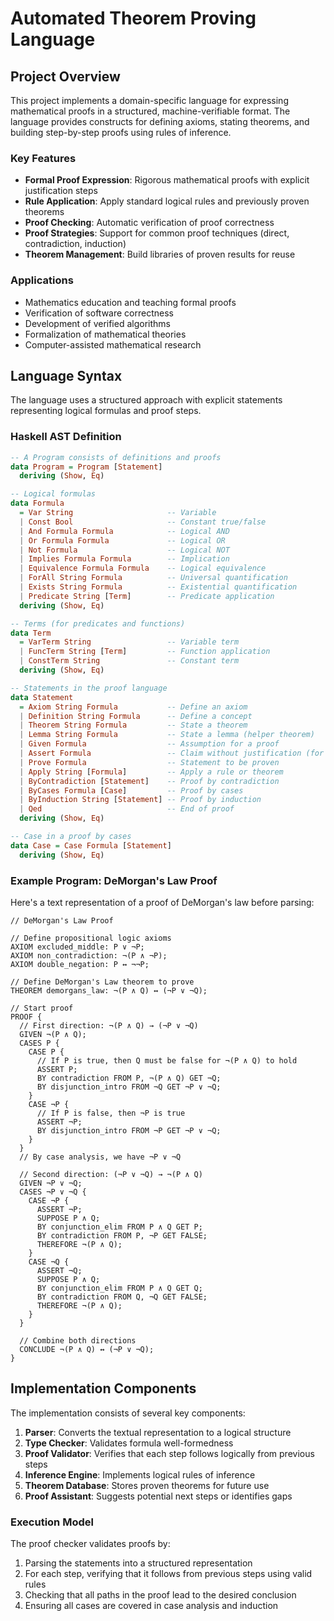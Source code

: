 # Automated Theorem Proving Language

## Project Overview

This project implements a domain-specific language for expressing mathematical proofs in a structured, machine-verifiable format. The language provides constructs for defining axioms, stating theorems, and building step-by-step proofs using rules of inference.

### Key Features

- **Formal Proof Expression**: Rigorous mathematical proofs with explicit justification steps
- **Rule Application**: Apply standard logical rules and previously proven theorems
- **Proof Checking**: Automatic verification of proof correctness
- **Proof Strategies**: Support for common proof techniques (direct, contradiction, induction)
- **Theorem Management**: Build libraries of proven results for reuse

### Applications

- Mathematics education and teaching formal proofs
- Verification of software correctness
- Development of verified algorithms
- Formalization of mathematical theories
- Computer-assisted mathematical research

## Language Syntax

The language uses a structured approach with explicit statements representing logical formulas and proof steps.

### Haskell AST Definition

```haskell
-- A Program consists of definitions and proofs
data Program = Program [Statement]
  deriving (Show, Eq)

-- Logical formulas
data Formula
  = Var String                     -- Variable
  | Const Bool                     -- Constant true/false
  | And Formula Formula            -- Logical AND
  | Or Formula Formula             -- Logical OR
  | Not Formula                    -- Logical NOT
  | Implies Formula Formula        -- Implication
  | Equivalence Formula Formula    -- Logical equivalence
  | ForAll String Formula          -- Universal quantification
  | Exists String Formula          -- Existential quantification
  | Predicate String [Term]        -- Predicate application
  deriving (Show, Eq)

-- Terms (for predicates and functions)
data Term
  = VarTerm String                 -- Variable term
  | FuncTerm String [Term]         -- Function application
  | ConstTerm String               -- Constant term
  deriving (Show, Eq)

-- Statements in the proof language
data Statement
  = Axiom String Formula           -- Define an axiom
  | Definition String Formula      -- Define a concept
  | Theorem String Formula         -- State a theorem
  | Lemma String Formula           -- State a lemma (helper theorem)
  | Given Formula                  -- Assumption for a proof
  | Assert Formula                 -- Claim without justification (for hypotheticals)
  | Prove Formula                  -- Statement to be proven
  | Apply String [Formula]         -- Apply a rule or theorem
  | ByContradiction [Statement]    -- Proof by contradiction
  | ByCases Formula [Case]         -- Proof by cases
  | ByInduction String [Statement] -- Proof by induction
  | Qed                            -- End of proof
  deriving (Show, Eq)

-- Case in a proof by cases
data Case = Case Formula [Statement]
  deriving (Show, Eq)
```

### Example Program: DeMorgan's Law Proof

Here's a text representation of a proof of DeMorgan's law before parsing:

```
// DeMorgan's Law Proof

// Define propositional logic axioms
AXIOM excluded_middle: P ∨ ¬P;
AXIOM non_contradiction: ¬(P ∧ ¬P);
AXIOM double_negation: P ↔ ¬¬P;

// Define DeMorgan's Law theorem to prove
THEOREM demorgans_law: ¬(P ∧ Q) ↔ (¬P ∨ ¬Q);

// Start proof
PROOF {
  // First direction: ¬(P ∧ Q) → (¬P ∨ ¬Q)
  GIVEN ¬(P ∧ Q);
  CASES P {
    CASE P {
      // If P is true, then Q must be false for ¬(P ∧ Q) to hold
      ASSERT P;
      BY contradiction FROM P, ¬(P ∧ Q) GET ¬Q;
      BY disjunction_intro FROM ¬Q GET ¬P ∨ ¬Q;
    }
    CASE ¬P {
      // If P is false, then ¬P is true
      ASSERT ¬P;
      BY disjunction_intro FROM ¬P GET ¬P ∨ ¬Q;
    }
  }
  // By case analysis, we have ¬P ∨ ¬Q
  
  // Second direction: (¬P ∨ ¬Q) → ¬(P ∧ Q)
  GIVEN ¬P ∨ ¬Q;
  CASES ¬P ∨ ¬Q {
    CASE ¬P {
      ASSERT ¬P;
      SUPPOSE P ∧ Q;
      BY conjunction_elim FROM P ∧ Q GET P;
      BY contradiction FROM P, ¬P GET FALSE;
      THEREFORE ¬(P ∧ Q);
    }
    CASE ¬Q {
      ASSERT ¬Q;
      SUPPOSE P ∧ Q;
      BY conjunction_elim FROM P ∧ Q GET Q;
      BY contradiction FROM Q, ¬Q GET FALSE;
      THEREFORE ¬(P ∧ Q);
    }
  }
  
  // Combine both directions
  CONCLUDE ¬(P ∧ Q) ↔ (¬P ∨ ¬Q);
}
```

## Implementation Components

The implementation consists of several key components:

1. **Parser**: Converts the textual representation to a logical structure
2. **Type Checker**: Validates formula well-formedness
3. **Proof Validator**: Verifies that each step follows logically from previous steps
4. **Inference Engine**: Implements logical rules of inference
5. **Theorem Database**: Stores proven theorems for future use
6. **Proof Assistant**: Suggests potential next steps or identifies gaps

### Execution Model

The proof checker validates proofs by:
1. Parsing the statements into a structured representation
2. For each step, verifying that it follows from previous steps using valid rules
3. Checking that all paths in the proof lead to the desired conclusion
4. Ensuring all cases are covered in case analysis and induction
